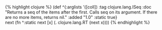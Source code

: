 {% highlight clojure %}
(def
 ^{:arglists '([coll])
   :tag clojure.lang.ISeq
   :doc "Returns a seq of the items after the first. Calls seq on its
  argument.  If there are no more items, returns nil."
   :added "1.0"
   :static true}  
 next (fn ^:static next [x] (. clojure.lang.RT (next x))))
{% endhighlight %}
